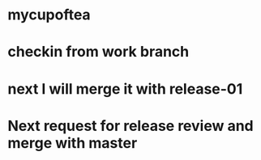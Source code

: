 # mycupoftea
# checkin from work branch 
# next I will merge it with release-01
# Next request for release review and merge with master
